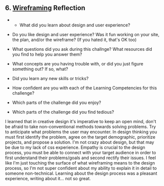 ## 6. [Wireframing](6_wireframing/readme.md) Reflection

* * What did you learn about design and user experience? 
* Do you like design and user experience? Was it fun working on your site, the plan, and/or the wireframe? (If you hated it, that's OK too)

* What questions did you ask during this challnge? What resources did you find to help you answer them?  
* What concepts are you having trouble with, or did you just figure something out? If so, what?  
* Did you learn any new skills or tricks?
* How confident are you with each of the Learning Competencies for this challenge? 
* Which parts of the challenge did you enjoy?
* Which parts of the challenge did you find tedious?

I learned that in creative design it's imperative to keep an open mind, don't be afraid to take non-conventional methods towards solving problems. Try to anticipate what problems the user may encounter. In design thinking you must first identify the problem, agree on the target demographic, prioritize projects, and propose a solution. I'm not crazy about design, but that may be due to my lack of css experience. Empathy is crucial to the design process, you must be able to connect with your target audience in order to first understand their problems/goals and second rectify their issues. I feel like I'm just touching the surface of what wireframing means to the design process, so I'm not super confident about my ability to explain it in detail to someone non-technical. Learning about the design process was a pleasant experience, writing about it... not so great.
